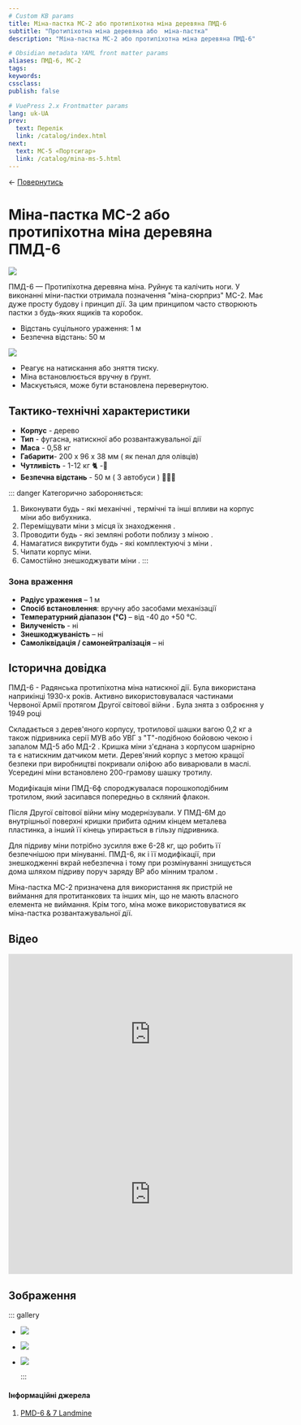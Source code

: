 ```yaml
---
# Custom KB params
title: Міна-пастка МС-2 або протипіхотна міна деревяна ПМД-6
subtitle: "Протипіхотна міна деревяна або  міна-пастка"
description: "Міна-пастка МС-2 або протипіхотна міна деревяна ПМД-6"

# Obsidian metadata YAML front matter params
aliases: ПМД-6, МС-2
tags:
keywords:
cssclass:
publish: false

# VuePress 2.x Frontmatter params
lang: uk-UA
prev:
  text: Перелік
  link: /catalog/index.html
next:
  text: МС-5 «Портсигар»
  link: /catalog/mina-ms-5.html
---
```


← [Повернутись](./index.md)

# Міна-пастка МС-2 або протипіхотна міна деревяна ПМД-6

![](./assets/ms-2_1.png)

ПМД-6 — Протипіхотна деревяна міна. Руйнує та калічить ноги. У виконанні міни-пастки отримала позначення "міна-сюрприз" МС-2.
Має дуже просту будову і принцип дії. За цим принципом часто створюють пастки з будь-яких ящиків та коробок.

- Відстань суцільного ураження: 1 м
- Безпечна відстань: 50 м

![](./assets/distance-1.svg)

- Реагує на натискання або зняття тиску.
- Міна встановлюється вручну в ґрунт.
- Маскуєтьяся, може бути встановлена перевернутою.

## Тактико-технічні характеристики

- **Корпус** - дерево
- **Тип** - фугасна, натискної або розвантажувальної дії
- **Маса** - 0,58 кг
- **Габарити**- 200 х 96 x 38 мм ( як пенал для олівців)
- **Чутливість** - 1-12 кг 🐈 -🦮
- **Безпечна відстань** - 50 м ( 3 автобуси ) 🚌🚌🚌

::: danger Категорично забороняється:

1. Виконувати будь - які механічні , термічні та інші впливи на корпус міни або вибухника.
2. Переміщувати міни з місця їх знаходження .
3. Проводити будь - які земляні роботи поблизу з міною .
4. Намагатися викрутити будь - які комплектуючі з міни .
5. Чипати корпус міни.
6. Самостійно знешкоджувати міни .
   :::

### Зона враження

- **Радіус ураження** – 1 м
- **Спосіб встановлення**: вручну або засобами механізації
- **Температурний діапазон (°C)** – від -40 до +50 °C.
- **Вилученість** - ні
- **Знешкоджуваність** – ні
- **Самоліквідація / самонейтралізація** – ні

## Історична довідка

ПМД-6 - Радянська протипіхотна міна натискної дії. Була використана наприкінці 1930-х років. Активно використовувалася частинами Червоної Армії протягом Другої світової війни . Була знята з озброєння у 1949 році 

Складається з дерев'яного корпусу, тротилової шашки вагою 0,2 кг а також підривника серії МУВ або УВГ з "Т"-подібною бойовою чекою і запалом МД-5 або МД-2 . 
Кришка міни з'єднана з корпусом шарнірно та є натискним датчиком мети. Дерев'яний корпус з метою кращої безпеки при виробництві покривали оліфою або виварювали в маслі. Усередині міни встановлено 200-грамову шашку тротилу. 

Модифікація міни ПМД-6ф спороджувалася порошкоподібним тротилом, який засипався попередньо в скляний флакон. 

Після Другої світової війни міну модернізували. У ПМД-6М до внутрішньої поверхні кришки прибита одним кінцем металева пластинка, а інший її кінець упирається в гільзу підривника. 

Для підриву міни потрібно зусилля вже 6-28 кг, що робить її безпечнішою при мінуванні. ПМД-6, як і її модифікації, при знешкодженні вкрай небезпечна і тому при розмінуванні знищується дома шляхом підриву поруч заряду ВР або мінним тралом . 

Міна-пастка МС-2 призначена для використання як пристрій не виймання для протитанкових та інших мін, що не мають власного елемента не виймання. 
Крім того, міна може використовуватися як міна-пастка розвантажувальної дії.


## Відео

<iframe width="560" height="315" src="https://www.youtube.com/embed/QTbE1YupF7c" title="YouTube video player" frameborder="0" allow="accelerometer; autoplay; clipboard-write; encrypted-media; gyroscope; picture-in-picture" allowfullscreen></iframe>

<iframe width="560" height="315" src="https://www.youtube.com/embed/D6HyXPQMR_w" title="YouTube video player" frameborder="0" allow="accelerometer; autoplay; clipboard-write; encrypted-media; gyroscope; picture-in-picture" allowfullscreen></iframe>

## Зображення

::: gallery

- ![](./assets/ms-2_4.png)
- ![](./assets/ms-2_2.png)
- ![](./assets/ms-2_3.png)

  :::

#### Інформаційні джерела

1.  [PMD-6 & 7 Landmine](https://cat-uxo.com/explosive-hazards/landmines/pmd-6-7-landmine)
